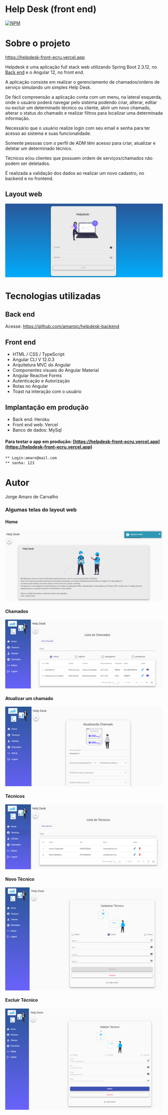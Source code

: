 # Help Desk (front end)
[![NPM](https://img.shields.io/npm/l/react)](https://github.com/amarojc/helpdesk-front/blob/master/LICENCE) 

# Sobre o projeto

https://helpdesk-front-ecru.vercel.app

Helpdesk é uma aplicação full stack web utilizando Spring Boot 2.3.12, no [Back end](https://github.com/amarojc/helpdesk-backend) e o Angular 12, no front end.

A aplicação consiste em realizar o gerenciamento de chamados/ordens de serviço simulando um simples Help Desk.

De fácil compreensão a aplicação conta com um menu, na lateral esquerda, onde o usuário poderá navegar pelo sistema podendo criar, alterar, 
editar ou excluir um determinado técnico ou cliente, abrir um novo chamado, alterar o status do chamado e realizar filtros para localizar uma determinada informação.

Necessário que o usuário realize login com seu email e senha para ter acesso ao sistema e suas funcionalidade.

Somente pessoas com o perfil de ADM têm acesso para criar, atualizar e deletar um determinado técnico.

Técnicos e/ou clientes que possuem ordem de serviços/chamados não podem ser deletados.

É realizada a validação dos dados ao realizar um novo cadastro, no backend e no frontend.

## Layout web
![Login](https://github.com/amarojc/helpdesk-front/blob/master/src/assets/img/helpdesk-login.png)

# Tecnologias utilizadas
## Back end
Acesse: https://github.com/amarojc/helpdesk-backend

## Front end
- HTML / CSS / TypeScript
- Angular CLI V 12.0.3
- Arquitetura MVC do Angular
- Componentes visuais do Angular Material
- Angular Reactive Forms
- Autenticação e Autorização
- Rotas no Angular
- Toast na interação com o usuário

## Implantação em produção
- Back end: Heroku
- Front end web: Vercel
- Banco de dados: MySql

>
#### Para testar o app em produção: [https://helpdesk-front-ecru.vercel.app](https://helpdesk-front-ecru.vercel.app)
	** Login:amaro@mail.com
	** senha: 123

# Autor
Jorge Amaro de Carvalho



### Algumas telas do layout web
>
#### Home
![Home](https://github.com/amarojc/helpdesk-front/blob/master/src/assets/img/home.png)

#### Chamados
![Chamados](https://github.com/amarojc/helpdesk-front/blob/master/src/assets/img/helpdesk-chamados.png)

#### Atualizar um chamado
![Atualizar-chamado](https://github.com/amarojc/helpdesk-front/blob/master/src/assets/img/helpdesk-chamado-atualiza.png)

#### Técnicos
![Tecnicos](https://github.com/amarojc/helpdesk-front/blob/master/src/assets/img/helpdesk-tecnicos.png)

#### Novo Técnico
![NewTecnico](https://github.com/amarojc/helpdesk-front/blob/master/src/assets/img/helpdesk-cad-tecnico.png)

#### Excluir Técnico
![DelTecnicos](https://github.com/amarojc/helpdesk-front/blob/master/src/assets/img/helpdesk-del-tecnico.png)
